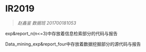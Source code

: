# IR2019
>*赵鑫鉴 数据班 201700181053*

exp&report_n(n<=3)中存放着信息检索部分的代码与报告

Data_mining_exp&report_four中存放着数据挖掘部分的源代码与报告

